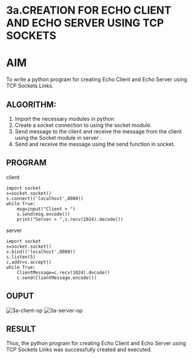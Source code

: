 # 3a.CREATION FOR ECHO CLIENT AND ECHO SERVER USING TCP SOCKETS
# AIM
To write a python program for creating Echo Client and Echo Server using TCP
Sockets Links.
## ALGORITHM:
1. Import the necessary modules in python
2. Create a socket connection to using the socket module.
3. Send message to the client and receive the message from the client using the Socket module in
 server .
4. Send and receive the message using the send function in socket.
## PROGRAM
client
```
import socket 
s=socket.socket() 
s.connect(('localhost',8000)) 
while True: 
    msg=input("Client > ") 
    s.send(msg.encode()) 
    print("Server > ",s.recv(1024).decode())  
```
server
```
import socket 
s=socket.socket() 
s.bind(('localhost',8000)) 
s.listen(5) 
c,addr=s.accept() 
while True: 
    ClientMessage=c.recv(1024).decode() 
    c.send(ClientMessage.encode())
```
## OUPUT
![3a-client-op](https://github.com/user-attachments/assets/0f87c01c-4357-4690-9cba-fbf0b54787f3)
![3a-server-op](https://github.com/user-attachments/assets/1003306e-f8ba-46f4-aeba-31ea6f19d153)

## RESULT
Thus, the python program for creating Echo Client and Echo Server using TCP Sockets Links 
was successfully created and executed.
